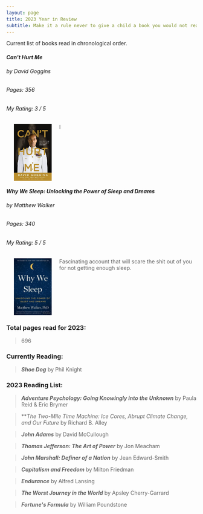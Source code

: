 ```yaml
---
layout: page
title: 2023 Year in Review
subtitle: Make it a rule never to give a child a book you would not read yourself. - George Bernard Shaw
---
```

Current list of books read in chronological order.

#### *Can't Hurt Me*
###### by David Goggins
###### Pages: 356
###### My Rating: 3 / 5

[<img align="left" hspace="20" src="https://github.com/johnschwenck/johnschwenck.github.io/blob/master/book_lists_and_reviews/book_images/goggins.jpg?raw=true" alt="goggins" width="100"/>](https://github.com/johnschwenck/johnschwenck.github.io/blob/master/book_lists_and_reviews/book_images/goggins.jpg?raw=true)

> I

<br clear="left"/>

#### *Why We Sleep: Unlocking the Power of Sleep and Dreams*
###### by Matthew Walker
###### Pages: 340
###### My Rating: 5 / 5

[<img align="left" hspace="20" src="https://github.com/johnschwenck/johnschwenck.github.io/blob/master/book_lists_and_reviews/book_images/sleep.jpg?raw=true" alt="sleep" width="100"/>](https://github.com/johnschwenck/johnschwenck.github.io/blob/master/book_lists_and_reviews/book_images/sleep.jpg?raw=true)

> Fascinating account that will scare the shit out of you for not getting enough sleep.

<br clear="left"/>

### Total pages read for 2023: 

> 696

### Currently Reading:

> ***Shoe Dog*** by Phil Knight

### 2023 Reading List:

> ***Adventure Psychology: Going Knowingly into the Unknown*** by Paula Reid & Eric Brymer

> ***The Two-Mile Time Machine: Ice Cores, Abrupt Climate Change, and Our Future* by Richard B. Alley

> ***John Adams*** by David McCullough

> ***Thomas Jefferson: The Art of Power*** by Jon Meacham

> ***John Marshall: Definer of a Nation*** by Jean Edward-Smith

> ***Capitalism and Freedom*** by Milton Friedman

> ***Endurance*** by Alfred Lansing

> ***The Worst Journey in the World*** by Apsley Cherry-Garrard

> ***Fortune's Formula*** by William Poundstone

<br clear="left"/>